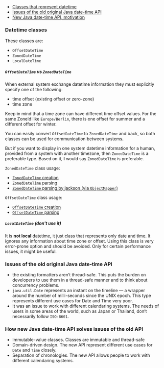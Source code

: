 ##

* [Classes that represent datetime](#datetime-classes)
* [Issues of the old original Java date-time API](#issues-of-the-old-original-java-date-time-api)
* [New Java date-time API, motivation](#how-new-java-date-time-api-solves-issues-of-the-old-api)

### Datetime classes

These classes are:
* `OffsetDateTime`
* `ZonedDateTime`
* `LocalDateTime`

##### `OffsetDateTime` vs `ZonedDateTime`

When external system exchange datetime information they must explicitly specify one of the following:
* time offset (existing offset or zero-zone)
* time zone

Keep in mind that a time zone can have different time offset values.
For the same ZoneId like `Europe/Berlin`, there is one offset for summer and a different offset for winter.

You can easily convert `OffsetDateTime` to `ZonedDateTime` and back, 
so both classes can be used for communication between systems.

But if you want to display in one system datetime information for a human, provided from a system with another timezone,
then `ZonedDateTime` is a preferable type. Based on it, I would say `ZonedDateTime` is preferable.

`ZonedDateTime` class usage:
* [`ZonedDateTime` creation](src/test/java/com/savdev/dt/ZonedDateTimeCreationTest.java)
* [`ZonedDateTime` parsing](src/test/java/com/savdev/dt/ZonedDateTimeParsingTest.java)
* [`ZonedDateTime` parsing by jackson (via `ObjectMapper`)](src/test/java/com/savdev/dt/ZonedDateTimeObjectMapperParsingTest.java)

`OffsetDateTime` class usage:
* [`OffsetDateTime` creation](src/test/java/com/savdev/dt/OffsetDateTimeCreationTest.java)
* [`OffsetDateTime` parsing](src/test/java/com/savdev/dt/OffsetDateTimeParsingTest.java)


##### `LocalDateTime` (don't use it)

It is **not local** datetime, it just class that represents only date and time.
It ignores any information about time zone or offset.
Using this class is very error-prone option and should be avoided.
Only for certain performance issues, it might be useful.

### Issues of the old original Java date-time API

* the existing formatters aren’t thread-safe. 
This puts the burden on developers to use them in a thread-safe manner and 
to think about concurrency problems.
* `java.util.Date` represents an instant on the timeline — a wrapper around the number 
of milli-seconds since the UNIX epoch. This type represents different use cases for Date and Time very poor.
* It was an issue to work with different calendaring systems. 
The needs of users in some areas of the world, such as Japan or Thailand, don’t necessarily follow `ISO-8601`.

### How new Java date-time API solves issues of the old API

* Immutable-value classes. Classes are immutable and thread-safe
* Domain-driven design. The new API represent different use cases for `Date` and `Time` closely.
* Separation of chronologies. The new API allows people to work with different calendaring systems.